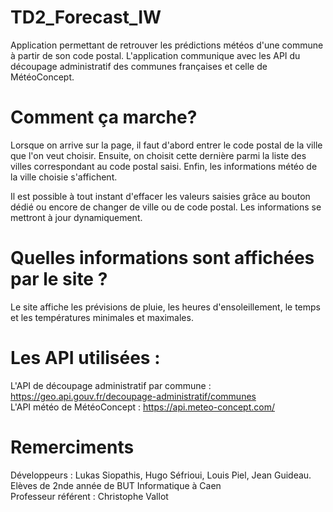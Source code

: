 # TD2_Forecast_IW

Application permettant de retrouver les prédictions météos d'une commune à partir de son code postal.
L'application communique avec les API du découpage administratif des communes françaises et celle de MétéoConcept.

# Comment ça marche?

Lorsque on arrive sur la page, il faut d'abord entrer le code postal de la ville que l'on veut choisir.
Ensuite, on choisit cette dernière parmi la liste des villes correspondant au code postal saisi.
Enfin, les informations météo de la ville choisie s'affichent.

Il est possible à tout instant d'effacer les valeurs saisies grâce au bouton dédié ou encore de changer de ville ou de code postal. Les informations se mettront à jour dynamiquement.

# Quelles informations sont affichées par le site ?

Le site affiche les prévisions de pluie, les heures d'ensoleillement, le temps et les températures minimales et maximales.

# Les API utilisées :

 L'API de découpage administratif par commune : https://geo.api.gouv.fr/decoupage-administratif/communes  
 L'API météo de MétéoConcept : https://api.meteo-concept.com/

# Remerciments
Développeurs : Lukas Siopathis, Hugo Séfrioui, Louis Piel, Jean Guideau. Elèves de 2nde année de BUT Informatique à Caen  
Professeur référent : Christophe Vallot

